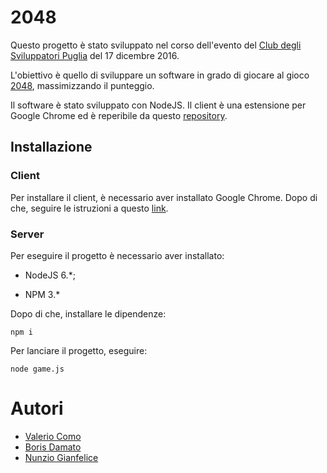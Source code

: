 # 2048

Questo progetto è stato sviluppato nel corso dell'evento del [Club degli Sviluppatori Puglia](https://github.com/cdspuglia) del 17 dicembre 2016.

L'obiettivo è quello di sviluppare un software in grado di giocare al gioco [2048](http://gabrielecirulli.github.io/2048/), massimizzando il punteggio. 

Il software è stato sviluppato con NodeJS.
Il client è una estensione per Google Chrome ed è reperibile da questo [repository](https://github.com/giuseppe-santoro/2048-chrome-bot).

## Installazione

### Client

Per installare il client, è necessario aver installato Google Chrome. Dopo di che, seguire le istruzioni a questo [link](https://github.com/giuseppe-santoro/2048-chrome-bot#installazione-client).


### Server

Per eseguire il progetto è necessario aver installato:

- NodeJS 6.*;

- NPM 3.*

Dopo di che, installare le dipendenze:

`npm i`

Per lanciare il progetto, eseguire:

`node game.js`

# Autori

- [Valerio Como](https://github.com/valeriocomo)
- [Boris Damato](https://github.com/borisdamato)
- [Nunzio Gianfelice](https://github.com/nunziogianfelice)